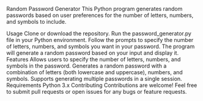 Random Password Generator
This Python program generates random passwords based on user preferences for the number of letters, numbers, and symbols to include.

Usage
Clone or download the repository.
Run the password_generator.py file in your Python environment.
Follow the prompts to specify the number of letters, numbers, and symbols you want in your password.
The program will generate a random password based on your input and display it.
Features
Allows users to specify the number of letters, numbers, and symbols in the password.
Generates a random password with a combination of letters (both lowercase and uppercase), numbers, and symbols.
Supports generating multiple passwords in a single session.
Requirements
Python 3.x
Contributing
Contributions are welcome! Feel free to submit pull requests or open issues for any bugs or feature requests.
